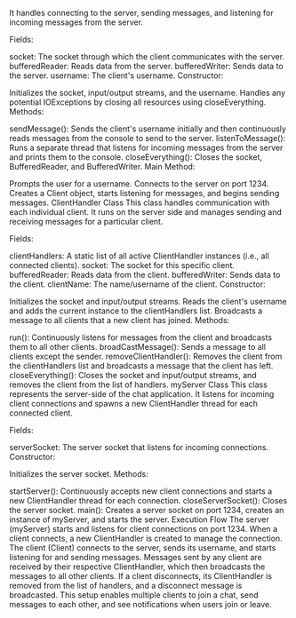 It handles connecting to the server, sending messages, and listening for incoming messages from the server.

Fields:

socket: The socket through which the client communicates with the server.
bufferedReader: Reads data from the server.
bufferedWriter: Sends data to the server.
username: The client's username.
Constructor:

Initializes the socket, input/output streams, and the username.
Handles any potential IOExceptions by closing all resources using closeEverything.
Methods:

sendMessage(): Sends the client's username initially and then continuously reads messages from the console to send to the server.
listenToMessage(): Runs a separate thread that listens for incoming messages from the server and prints them to the console.
closeEverything(): Closes the socket, BufferedReader, and BufferedWriter.
Main Method:

Prompts the user for a username.
Connects to the server on port 1234.
Creates a Client object, starts listening for messages, and begins sending messages.
ClientHandler Class
This class handles communication with each individual client. It runs on the server side and manages sending and receiving messages for a particular client.

Fields:

clientHandlers: A static list of all active ClientHandler instances (i.e., all connected clients).
socket: The socket for this specific client.
bufferedReader: Reads data from the client.
bufferedWriter: Sends data to the client.
clientName: The name/username of the client.
Constructor:

Initializes the socket and input/output streams.
Reads the client's username and adds the current instance to the clientHandlers list.
Broadcasts a message to all clients that a new client has joined.
Methods:

run(): Continuously listens for messages from the client and broadcasts them to all other clients.
broadCastMessage(): Sends a message to all clients except the sender.
removeClientHandler(): Removes the client from the clientHandlers list and broadcasts a message that the client has left.
closeEverything(): Closes the socket and input/output streams, and removes the client from the list of handlers.
myServer Class
This class represents the server-side of the chat application. It listens for incoming client connections and spawns a new ClientHandler thread for each connected client.

Fields:

serverSocket: The server socket that listens for incoming connections.
Constructor:

Initializes the server socket.
Methods:

startServer(): Continuously accepts new client connections and starts a new ClientHandler thread for each connection.
closeServerSocket(): Closes the server socket.
main(): Creates a server socket on port 1234, creates an instance of myServer, and starts the server.
Execution Flow
The server (myServer) starts and listens for client connections on port 1234.
When a client connects, a new ClientHandler is created to manage the connection.
The client (Client) connects to the server, sends its username, and starts listening for and sending messages.
Messages sent by any client are received by their respective ClientHandler, which then broadcasts the messages to all other clients.
If a client disconnects, its ClientHandler is removed from the list of handlers, and a disconnect message is broadcasted.
This setup enables multiple clients to join a chat, send messages to each other, and see notifications when users join or leave.
